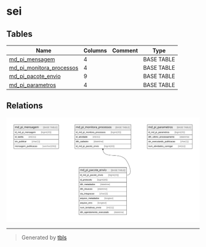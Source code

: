 # sei

## Tables

| Name | Columns | Comment | Type |
| ---- | ------- | ------- | ---- |
| [md_pi_mensagem](md_pi_mensagem.md) | 4 |  | BASE TABLE |
| [md_pi_monitora_processos](md_pi_monitora_processos.md) | 4 |  | BASE TABLE |
| [md_pi_pacote_envio](md_pi_pacote_envio.md) | 9 |  | BASE TABLE |
| [md_pi_parametros](md_pi_parametros.md) | 4 |  | BASE TABLE |

## Relations

![er](schema.svg)

---

> Generated by [tbls](https://github.com/k1LoW/tbls)
